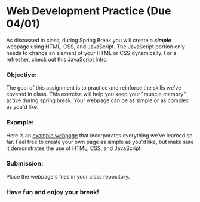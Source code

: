 # Web Development Practice (Due 04/01)

As discussed in class, during Spring Break you will create a **_simple_** webpage using HTML, CSS, and JavaScript. The JavaScript portion only needs to change an element of your HTML or CSS dynamically. For a refresher, check out this [JavaScript Intro](https://www.w3schools.com/js/js_intro.asp).

### Objective:

The goal of this assignment is to practice and reinforce the skills we've covered in class. This exercise will help you keep your "muscle memory" active during spring break. Your webpage can be as simple or as complex as you'd like.

### Example:

Here is an [example webpage](https://samdear.github.io/All_in_One/index.html) that incorporates everything we've learned so far. Feel free to create your own page as simple as you'd like, but make sure it demonstrates the use of HTML, CSS, and JavaScript.

### Submission:

Place the webpage's files in your class repository.

### Have fun and enjoy your break!
